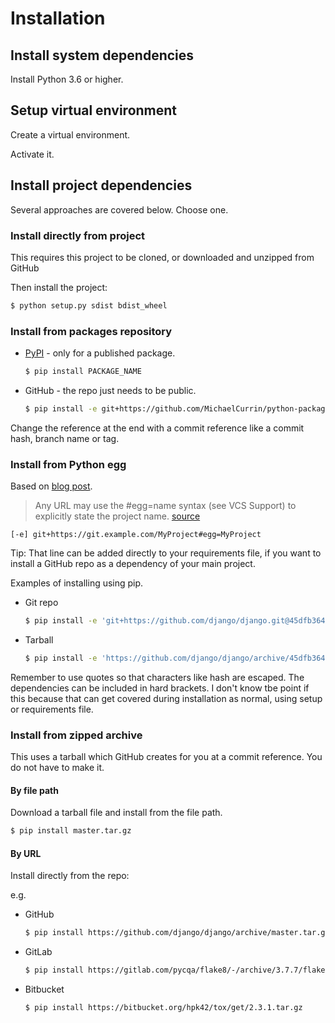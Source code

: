 # Installation


## Install system dependencies

Install Python 3.6 or higher.

## Setup virtual environment

Create a virtual environment.

Activate it.


## Install project dependencies 

Several approaches are covered below. Choose one.

### Install directly from project

This requires this project to be cloned, or downloaded and unzipped from GitHub

Then install the project:

```sh
$ python setup.py sdist bdist_wheel
```

<!-- 

TBC if these from SoloLearn are still accurate as is differs from the above.

Build a source distribution:

```sh
$ python setup.py sdist
```

Build a binary distribution:

```sh
$ python setup.py bdist
# Windows
> python setup.py bdist_wininst
```

-->

### Install from packages repository

- [PyPI](https://pypi.org/) - only for a published package.
    ```python
    $ pip install PACKAGE_NAME
    ```
- GitHub - the repo just needs to be public.
    ```sh
    $ pip install -e git+https://github.com/MichaelCurrin/python-package-quickstart.git@master
    ```

Change the reference at the end with a commit reference like a commit hash, branch name or tag.

### Install from Python egg

Based on [blog post](https://adamj.eu/tech/2019/03/11/pip-install-from-a-git-repository/).

> Any URL may use the #egg=name syntax (see VCS Support) to explicitly state the project name. [source](https://pip.pypa.io/en/stable/reference/pip_install/)

```
[-e] git+https://git.example.com/MyProject#egg=MyProject
```

Tip: That line can be added directly to your requirements file, if you want to install a GitHub repo as a dependency of your main project.

Examples of installing using pip.

- Git repo
    ```sh
    $ pip install -e 'git+https://github.com/django/django.git@45dfb3641aa4d9828a7c5448d11aa67c7cbd7966#egg=django[argon2]'
    ```
- Tarball
    ```sh
    $ pip install -e 'https://github.com/django/django/archive/45dfb3641aa4d9828a7c5448d11aa67c7cbd7966.tar.gz#egg=django[argon2]'
    ```

Remember to use quotes so that characters like hash are escaped.
The dependencies can be included in hard brackets. I don't know tbe point if this because that can get covered during installation as normal, using setup or requirements file.

### Install from zipped archive

This uses a tarball which GitHub creates for you at a commit reference. You do not have to make it.

#### By file path

Download a tarball file and install from the file path.

```sh
$ pip install master.tar.gz
```

#### By URL

Install directly from the repo:

e.g.

- GitHub
    ```sh
    $ pip install https://github.com/django/django/archive/master.tar.gz
    ```
- GitLab
    ```sh
    $ pip install https://gitlab.com/pycqa/flake8/-/archive/3.7.7/flake8-3.7.7.tar.gz
    ```
- Bitbucket
    ```sh
    $ pip install https://bitbucket.org/hpk42/tox/get/2.3.1.tar.gz
    ```
